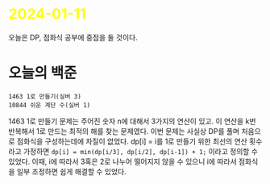 # <span style="color:yellow">2024-01-11</span>

오늘은 DP, 점화식 공부에 중점을 둘 것이다.

# 오늘의 백준
```level23
1463 1로 만들기(실버 3)
10844 쉬운 계단 수(실버 1)
```

1463 1로 만들기 문제는 주어진 숫자 n에 대해서 3가지의 연산이 있고. 이 연산을 k번 반복해서 1로 만드는 최적의 해를 찾는 문제였다.
이번 문제는 사실상 DP를 풀며 처음으로 점화식을 구성하는데에 차질이 없었다.
dp\[i\] = i를 1로 만들기 위한 최선의 연산 횟수라고 가정하면
``dp[i] = min(dp[i/3], dp[i/2], dp[i-1]) + 1;`` 이라고 정의할 수 있었다.
이때, i에 따라서 3혹은 2로 나누어 떨어지지 않을 수 있으니 i에 따라서 점화식을 일부 조정하면 쉽게 해결할 수 있었다.



